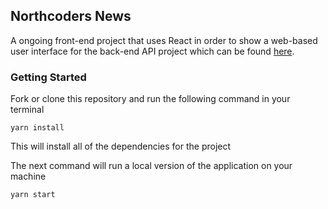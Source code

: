 ## Northcoders News


A ongoing front-end project that uses React in order to show a web-based user interface for the back-end API project which can be found [here](https://github.com/ibi30/b-end-nc-news).


### Getting Started

Fork or clone this repository and run the following command in your terminal

```
yarn install
```

This will install all of the dependencies for the project

The next command will run a local version of the application on your machine

```
yarn start

```

